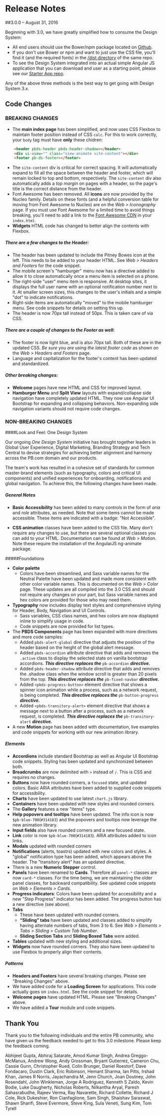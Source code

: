 # Release Notes

##3.0.0 – August 31, 2016

Beginning with 3.0, we have greatly simplified how to consume the Design System:

- All end users should use the Bower/npm package located on [Github](https://github.com/PBGUX/bower-designsystem).
- If you don't use Bower or npm and want to just use the CSS file, you'll find it (and the required fonts) in the [/dist directory]( https://github.com/PBGUX/bower-designsystem/tree/master/dist) of the same repo.
- To see the Design System integrated into an actual simple Angular JS application that you can download and user as a starting point, please see our [Starter App repo](https://github.com/PBGUX/starter-app).

Any of the above three methods is the best way to get going with Design System 3.x.


## Code Changes

### BREAKING CHANGES

- The **main index page** has been simplified, and now uses CSS Flexbox to maintain footer position instead of CSS `calc`. For this to work correctly, your `body` tag must have **only** these chidren:
```html
    <header pbds-header pbds-header-shadow></header>
    <div ui-view="" class="view-animate site-content"></div>
    <footer pb-ds-footer></footer>
```
- The `site-content` div is critical for correct spacing. It will automatically expand to fill all the space between the header and footer, which will remain locked to top and bottom, respectively. The `site-content` div also automatically adds a *top margin* on pages with a header, so the page's title is the correct distance from the header.
- Font Awesome has been removed. All **icons** are now provided by the Nucleo family. Details on these fonts (and a helpful conversion table for moving from Font Awesome to Nucleo) are on the *Web > Iconography* page. If you must use Font Awesome for a limited time to avoid things breaking, you'll need to add a link to the [Font Awesome CDN](http://fontawesome.io/get-started/) in your `index.html`.
- **Widgets** HTML code has changed to better align the contents with Flexbox.

##### There are a few changes to the Header:

- The header has been updated to include the Pitney Bowes icon at the left. This needs to be added to your header HTML. See *Web > Headers and Footers* for the code snippet.
- The mobile screen's "hamburger" menu now has a directive added to allow it to close automatically once a menu item is selected on a phone.
- The right-side "user" menu item is responsive. At desktop sites, it displays the full user name with an optional notification number next to it. At smaller screen sizes, this changes to the user's initials and a simple "dot" to indicate notifications.
- Right-side items are automatically "moved" to the mobile hamburger menu. See code snippets for details on setting this up.
- The header is now 70px tall instead of 50px.  This is taken care of via CSS.

##### There are a couple of changes to the Footer as well:

- The footer is now light blue, and is also 70px tall.  Both of these are in the updated CSS. *Be sure you are using the latest footer code* as shown on the  *Web > Headers and Footers* page.
- Language and capitalization for the footer's content has been updated and standardized.

##### Other breaking changes: 

- **Welcome** pages have new HTML and CSS for improved layout.
- **Hamburger Menu** and **Split View** layouts with expand/collapse side navigation have completely updated HTML. They now use Angular UI Bootstrap for expanding and collapsing behaviors. Non-expanding side navigation variants should not require code changes.



### NON-BREAKING CHANGES

####Look and Feel: One Design System

Our ongoing _One Design System_ initiative has brought together leaders in Global User Experience, Digital Marketing, Branding Strategy and Tech Central to devise strategies for achieving better alignment and harmony across the PB.com domain and our products.

The team's work has resulted in a cohesive set of standards for common master-brand elements (such as typography, colors and critical UI components) and unified experiences for onboarding, notifications and global navigation. To achieve this, the following changes have been made.

##### General Notes

- **Basic Accessibility** has been added to many controls in the form of _aria_ and _role_ attributes, as needed. Note that some items cannot be made accessible.  These items are indicated with a badge: "Not Accessible".


- **CSS animation** classes have been added to the CSS file.  Many don't require any changes to use, but there are several optional classes you can add to your HTML. Documentation can be found at _Web > Motion_. Note these require the installation of the AngularJS ng-animate package.  

#####Foundations
- **Color palette**
  - Colors have been streamlined, and Sass variable names for the Neutral Palette have been updated and made more consistent with other color variable names. This is documented on the *Web > Color* page. These updates are all compiled into the 3.0 CSS and should not require any changes on your part, but Sass variable names and hex colors are provided for those who may need them.
- **Typography** now includes display text styles and comprehensive styling for Header, Body, Navigation and UI Controls. 
  - Sass variables, CSS class names, and  hex colors are now displayed inline to simplify usage in code.
  - Code snippets are now provided for list types.
- The **PBDS Components** page has been expanded with more directives and more code samples:
  - Added `pbds-alert-global` directive that adjusts the position of the header based on the height of the global alert message.
  - Added `pbds-accordion` attribute directive that adds and removes the `.active` class to display the selected state on vanilla bootstrap accordions. ***This directive replaces the*** `pb-accordion` ***directive.***
  - Added `pbds-header-shadow` attribute directive that adds and removes the .shadow class when the window scroll is greater than 20 pixels from the top. ***This directive replaces the*** `pb-fixed-navbar` ***directive.***
  - Added `<pbds-progress-button>` element directive that shows a spinner icon animation while a process, such as a network request, is being completed. ***This directive replaces the*** `pb-button-progress` ***directive.***
  - Added `<pbds-transitory-alert>` element directive that shows a message next to a button after a process, such as a network request, is completed. ***This directive replaces the*** `pb-transitory-alert` ***directive.***
- A new **Motion** page has been added with documentation, live examples and code snippets for working with our new animation library.


##### Elements

- **Accordions** include standard Bootstrap as well as Angular UI Bootstrap code snippets.  Styling has been updated and synchronized between both.
- **Breadcrumbs** are now delimited with `>` instead of `/`. This is CSS and requires no changes.
- **Buttons** now have rounded corners, a `focused` state, and updated colors. Basic ARIA attributes have been added to supplied code snippets for accessibility.
- **Charts** have been updated to use latest `chart.js` library.
- **Containers** have been updated with new styles and rounded corners.
- The **Gallery** features a new "items" type.
- **Help popovers and tooltips** have been updated. The info icon is now `$pb-blue-700`(`#314183`) and the popovers and tooltips now leverage the new animation library.
- **Input fields** also have rounded corners and a new focused state.
- **Link** color is now `$pb-blue-700`(`#314183`). ARIA attributes added to icon links.
- **Modals** updated with rounded corners
- **Notifications**  (alerts, toastrs) updated with new colors and styles. A "global" notification type has been added, which appears above the header. The "transitory alert" has an updated directive.
- There is a new **Numeric Stepper** control.
- **Panels** have been renamed to **Cards**.  Therefore all `panel-*` classes are now `card-*` classes.  For the time being, we are maintaining the older panel classes, for backward compatibility. See updated code snippets on *Web > Elements > Cards*.
- **Progress indicators**: Colors have been updated for accessibility and a new "Step Progress" indicator has been added. The progress button has a new directive (see above).
- **Tabs** 
  - These have been updated with rounded corners.
  - **“Sliding” tabs** have been updated and classes added to simplify having alternate numbers of tabs, from 3 to 6. See *Web > Elements > Tabs > Sliding > Custom Tab Number*.
  - **Sliding Section Tabs** and **Sliding Boxed Tabs** were added.
- **Tables** updated with new styling and additional sizes.
- **Widgets** now have rounded corners. They also have been updated to use Flexbox to properly align their contents.


##### Patterns

- **Headers and Footers** have several breaking changes.  Please see "Breaking Changes" above.
- We have added code for a **Loading Screen** for applications. This code actually goes on `index.html`. See the code snippet for details.
- **Welcome pages** have updated HTML.  Please see "Breaking Changes" above.
- We have added a **Tour** module and code snippets.


## Thank You

Thank you to the following individuals and the entire PB community, who have given us the feedback needed to get to this 3.0 milestone. Please keep the feedback coming.

Abhijeet Gupta, Abhiraj Satarate, Amod Kumar Singh, Andrea Greggo-McManus, Andrew Wong, Andy Grossman, Bryant Gutierrez, Cameron Chu, Cassie Gunn, Christopher Rued, Colin Brunger, Daniel Roestorf, Dave Fondacaro, Dustin Clark, Eric Robinson, Hemant Sharma, Ian Pitts, Irshad Khan, James R Norris, Jayachandra M, Jenn Church, Joan Doutney, John Rosendahl, John Winkleman, Jorge A Rodriguez, Kenneth S Zaldo, Kevin Bodie, Luke Daugherty, Nicholas Roberts, Nilkantha Aryal, Paresh Sahasrabudhe, Rajeev Verma, Ray Navarette, Richard Collette, Richard J Cole, Rick Dukeshier, Ron Cianfaglione, Sam Singh, Shaishav Saraswat, Shawn Sharifi, Steve Evermore, Steve King, Sula Veneti, Sung Kim, Tom Tyrell 
